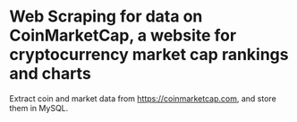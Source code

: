 # Web Scraping for data on CoinMarketCap, a website for cryptocurrency market cap rankings and charts
Extract coin and market data from https://coinmarketcap.com, and store them in MySQL.
